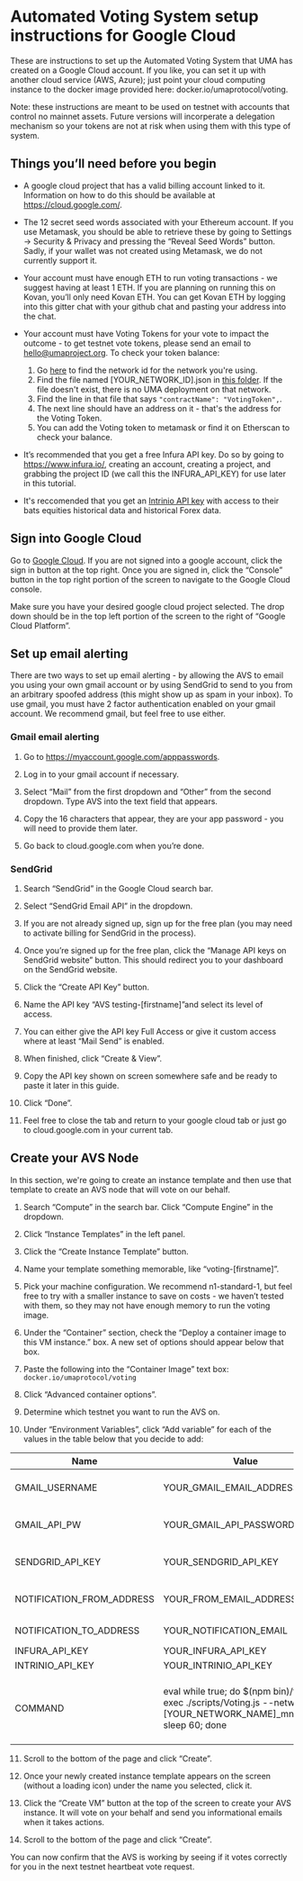 # Automated Voting System setup instructions for Google Cloud

These are instructions to set up the Automated Voting System that UMA has created on a Google Cloud account. If you
like, you can set it up with another cloud service (AWS, Azure); just point your cloud computing instance to the docker
image provided here: docker.io/umaprotocol/voting.

Note: these instructions are meant to be used on testnet with accounts that control no mainnet assets. Future versions
will incorperate a delegation mechanism so your tokens are not at risk when using them with this type of system.
 
## Things you’ll need before you begin

- A google cloud project that has a valid billing account linked to it. Information on how to do this should be
available at https://cloud.google.com/.

- The 12 secret seed words associated with your Ethereum account. If you use Metamask, you should be able to retrieve
these by going to Settings -> Security & Privacy and pressing the “Reveal Seed Words” button. Sadly, if your wallet was
not created using Metamask, we do not currently support it.

- Your account must have enough ETH to run voting transactions - we suggest having at least 1 ETH. If you are planning
on running this on Kovan, you’ll only need Kovan ETH. You can get Kovan ETH by logging into this gitter chat with your
github chat and pasting your address into the chat.

- Your account must have Voting Tokens for your vote to impact the outcome - to get testnet vote tokens, please send an
email to [hello@umaproject.org](mailto:hello@umaproject.org). To check your token balance:

    1. Go [here](https://ethereum.stackexchange.com/a/17101) to find the network id for the network you're using.
    2. Find the file named [YOUR_NETWORK_ID].json in
       [this folder](https://github.com/UMAprotocol/protocol/tree/master/core/networks). If the file doesn't exist,
       there is no UMA deployment on that network.
    3. Find the line in that file that says `"contractName": "VotingToken",`.
    4. The next line should have an address on it - that's the address for the Voting Token.
    5. You can add the Voting token to metamask or find it on Etherscan to check your balance.

- It’s recommended that you get a free Infura API key. Do so by going to https://www.infura.io/, creating an account,
creating a project, and grabbing the project ID (we call this the INFURA_API_KEY) for use later in this tutorial.

- It's reccomended that you get an [Intrinio API key](https://intrinio.com/) with access to their bats equities
historical data and historical Forex data.

## Sign into Google Cloud

Go to [Google Cloud](https://cloud.google.com/). If you are not signed into a google account, click the sign in button
at the top right. Once you are signed in, click the “Console” button in the top right portion of the screen to navigate
to the Google Cloud console.

Make sure you have your desired google cloud project selected. The drop down should be in the top left portion of the
screen to the right of “Google Cloud Platform”.

## Set up email alerting

There are two ways to set up email alerting - by allowing the AVS to email you using your own gmail account or by using
SendGrid to send to you from an arbitrary spoofed address (this might show up as spam in your inbox). To use gmail, you
must have 2 factor authentication enabled on your gmail account. We recommend gmail, but feel free to use either.

### Gmail email alerting

1. Go to https://myaccount.google.com/apppasswords.

2. Log in to your gmail account if necessary.

3. Select “Mail” from the first dropdown and “Other” from the second dropdown. Type AVS into the text field that
appears.

4. Copy the 16 characters that appear, they are your app password - you will need to provide them later.

5. Go back to cloud.google.com when you’re done.


### SendGrid

1. Search “SendGrid” in the Google Cloud search bar.

2. Select “SendGrid Email API” in the dropdown.

3. If you are not already signed up, sign up for the free plan (you may need to activate billing for SendGrid in the
process).

4. Once you’re signed up for the free plan, click the “Manage API keys on SendGrid website” button. This should
redirect you to your dashboard on the SendGrid website.

5. Click the “Create API Key” button.

6. Name the API key “AVS testing-[firstname]”and select its level of access.

7. You can either give the API key Full Access or give it custom access where at least “Mail Send” is enabled.

8. When finished, click “Create & View”.

9. Copy the API key shown on screen somewhere safe and be ready to paste it later in this guide.

10. Click “Done”.

11. Feel free to close the tab and return to your google cloud tab or just go to cloud.google.com in your current tab.

## Create your AVS Node

In this section, we're going to create an instance template and then use that template to create an AVS node that will
vote on our behalf.

1. Search “Compute” in the search bar. Click “Compute Engine” in the dropdown.

2. Click “Instance Templates” in the left panel.

3. Click the “Create Instance Template” button.

4. Name your template something memorable, like “voting-[firstname]”.

5. Pick your machine configuration. We recommend n1-standard-1, but feel free to try with a smaller instance to save on
costs - we haven’t tested with them, so they may not have enough memory to run the voting image.

6. Under the “Container” section, check the “Deploy a container image to this VM instance.” box. A new set of options
should appear below that box.

7. Paste the following into the “Container Image” text box: `docker.io/umaprotocol/voting`

8. Click “Advanced container options”.

9. Determine which testnet you want to run the AVS on.

10. Under “Environment Variables”, click “Add variable” for each of the values in the table below that you decide to
add:

| Name                      | Value                                                                                                                  | Notes                                                                                                         | Example                                                                                                  |
|---------------------------|------------------------------------------------------------------------------------------------------------------------|---------------------------------------------------------------------------------------------------------------|----------------------------------------------------------------------------------------------------------|
| GMAIL_USERNAME            | YOUR_GMAIL_EMAIL_ADDRESS                                                                                               | Only required if you are using Gmail for notifications                                                        | example.sender@gmail.com                                                                                 |
| GMAIL_API_PW              | YOUR_GMAIL_API_PASSWORD                                                                                                | Only required if you are using Gmail for notifications                                                        | abcdefghijklmno                                                                                          |
| SENDGRID_API_KEY          | YOUR_SENDGRID_API_KEY                                                                                                  | Only required if you are using sendgrid for notifications                                                     | qc.SjI0yKoyi3SxZdwX26Q7lY.eSRlSKxnLO4H7b1-FaNbpkDomqlHQHoBgZr2WPKibKe                                    |
| NOTIFICATION_FROM_ADDRESS | YOUR_FROM_EMAIL_ADDRESS                                                                                                | Only required if you are using sendgrid for notifications                                                     | example.sender@gmail.com                                                                                 |
| NOTIFICATION_TO_ADDRESS   | YOUR_NOTIFICATION_EMAIL                                                                                                | Yes, this is the email the notifications will be sent to                                                      | example.receiver@gmail.com                                                                               |
| INFURA_API_KEY            | YOUR_INFURA_API_KEY                                                                                                    | Required                                                                                                      | 00fybcpzlsgvr26s7r0iwtsz2v5t980v                                                                         |
| INTRINIO_API_KEY          | YOUR_INTRINIO_API_KEY                                                                                                  | Required                                                                                                      | DybfijsqeLZEA2ZeSoeaei1uuAGEtW3kdci1vZPoj0Pn                                                             |
| COMMAND                   | eval while true; do $(npm bin)/truffle exec ./scripts/Voting.js --network=[YOUR_NETWORK_NAME]_mnemonic; sleep 60; done | Required, make sure you replace [YOUR_NETWORK_NAME] with a supported testnet name, like `kovan` or `rinkeby`. | eval while true; do $(npm bin)/truffle exec ./scripts/Voting.js --network=kovan_mnemonic; sleep 60; done |

11. Scroll to the bottom of the page and click “Create”.

12. Once your newly created instance template appears on the screen (without a loading icon) under the name you
selected, click it.

13. Click the “Create VM” button at the top of the screen to create your AVS instance. It will vote on your behalf and
send you informational emails when it takes actions.

13. Scroll to the bottom of the page and click “Create”.

You can now confirm that the AVS is working by seeing if it votes correctly for you in the next testnet heartbeat vote request. 
